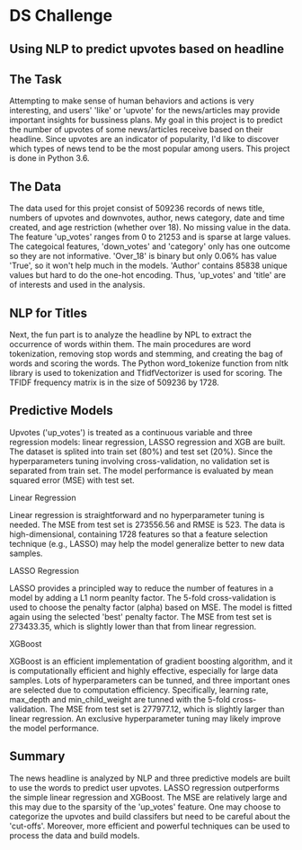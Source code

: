 # DS Challenge
## Using NLP to predict upvotes based on headline

## The Task
Attempting to make sense of human behaviors and actions is very interesting, and users' 'like' or 'upvote' for the news/articles may provide important insights for bussiness plans. My goal in this project is to predict the number of upvotes of some news/articles receive based on their headline. Since upvotes are an indicator of popularity, I'd like to discover which types of news tend to be the most popular among users. This project is done in Python 3.6. 

## The Data
The data used for this projet consist of 509236 records of news title, numbers of upvotes and downvotes, author, news category, date and time created, and age restriction (whether over 18). No missing value in the data. The feature 'up_votes' ranges from 0 to 21253 and is sparse at large values. The categoical features, 'down_votes' and 'category' only has one outcome so they are not informative. 'Over_18' is binary but only 0.06% has value 'True', so it won't help much in the models. 'Author' contains 85838 unique values but hard to do the one-hot encoding. Thus, 'up_votes' and 'title' are of interests and used in the analysis.

## NLP for Titles

Next, the fun part is to analyze the headline by NPL to extract the occurrence of words within them. The main procedures are word tokenization, removing stop words and stemming, and creating the bag of words and scoring the words. The Python word_tokenize function from nltk library is used to tokenization and TfidfVectorizer is used for scoring. 
The TFIDF frequency matrix is in the size of 509236 by 1728. 


## Predictive Models

Upvotes ('up_votes') is treated as a continuous variable and three regression models: linear regression, LASSO regression and XGB are built. The dataset is splited into train set (80%) and test set (20%). Since the hyperparameters tuning involving cross-validation, no validation set is separated from train set. The model performance is evaluated by mean squared error (MSE) with test set. 

Linear Regression 

Linear regression is straightforward and no hyperparameter tuning is needed. The MSE from test set is 273556.56 and RMSE is 523. The data is high-dimensional, containing 1728 features so that a feature selection technique (e.g., LASSO) may help the model generalize better to new data samples.

LASSO Regression 

LASSO provides a principled way to reduce the number of features in a model by adding a L1 norm peanlty factor. The 5-fold cross-validation is used to choose the penalty factor (alpha) based on MSE. The model is fitted again using the selected 'best' penalty factor. The MSE from test set is 273433.35, which is slightly lower than that from linear regression. 

XGBoost

XGBoost is an efficient implementation of gradient boosting algorithm, and it is computationally efficient and highly effective, especially for large data samples. Lots of hyperparameters can be tunned, and three important ones are selected due to computation efficiency. Specifically, learning rate, max_depth and min_child_weight are tunned with the 5-fold cross-validation. The MSE from test set is 277977.12, which is slightly larger than linear regression. An exclusive hyperparameter tuning may likely improve the model performance.  

## Summary 

The news headline is analyzed by NLP and three predictive models are built to use the words to predict user upvotes. LASSO regression outperforms the simple linear regression and XGBoost. The MSE are relatively large and this may due to the sparsity of the 'up_votes' feature. One may choose to categorize the upvotes and build classifers but need to be careful about the 'cut-offs'. Moreover, more efficient and powerful techniques can be used to process the data and build models.  
